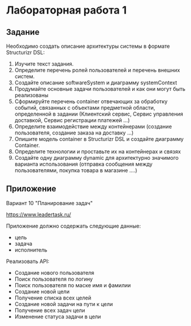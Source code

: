 # Лабораторная работа 1

## Задание

Необходимо создать описание архитектуры системы в формате Structurizr DSL:
1. Изучите текст задания.
2. Определите перечень ролей пользователей и перечень внешних систем.
3. Создайте описание softwareSystem и диаграмму systemContext
4. Продумайте основные задачи пользователей и как они могут быть реализованы
5. Сформируйте перечень container отвечающих за обработку событий, связанных с объектами
предметной области, определенной в задании (Клиентский сервис, Сервис управления
доставкой, Сервис регистрации платежей …)
6. Определите взаимодействие между контейнерами (создание пользователя, создание заказа на
доставку …)
7. Опишите модель container в Structurizr DSL и создайте диаграмму Container.
8. Определите технологии и проставьте их на контейнерах и связях
9. Создайте одну диаграмму dynamic для архитектурно значимого варианта использования
(отправка сообщения между пользователями, покупка товара в магазине ….)

## Приложение
Вариант 10 "Планирование задач"

https://www.leadertask.ru/

Приложение должно содержать следующие данные:
- цель
- задача
- исполнитель
  
Реализовать API:
- Создание нового пользователя
- Поиск пользователя по логину
- Поиск пользователя по маске имя и фамилии
- Создание новой цели
- Получение списка всех целей
- Создание новой задачи на пути к цели
- Получение всех задач цели
- Изменение статуса задачи в цели

